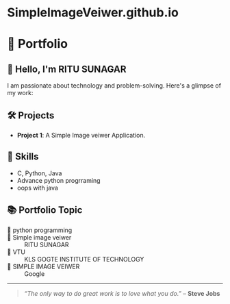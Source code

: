 # SimpleImageVeiwer.github.io
# 📌 Portfolio

## 👋 Hello, I'm RITU SUNAGAR

I am passionate about technology and problem-solving. Here's a glimpse of my work:

## 🛠 Projects
- **Project 1**: A Simple Image veiwer Application.

## 🚀 Skills
- C, Python, Java
- Advance python progrraming
- oops with java


## 📚 Portfolio Topic

<dl>
<dt>📌 python programming</dt>
<dt>📌 Simple image veiwer</dt>
<dd>RITU SUNAGAR</dd>
<dt>📌 VTU</dt>
<dd>KLS GOGTE INSTITUTE OF TECHNOLOGY</dd>
<dt>📌 SIMPLE IMAGE VEIWER</dt>
<dd>Google</dd>
</dl>

---

> *“The only way to do great work is to love what you do.”* – **Steve Jobs**
